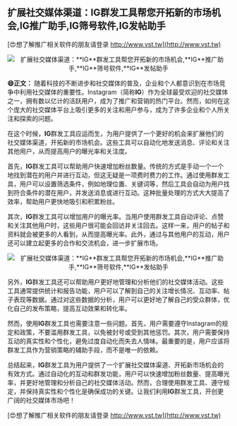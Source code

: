## **扩展社交媒体渠道：**IG**群发工具帮您开拓新的市场机会,**IG**推广助手,**IG**筛号软件,**IG**发帖助手**

[😍想了解推广相关软件的朋友请登录 http://www.vst.tw](http://www.vst.tw)

 <center><img src="https://vst.tw/MP4/tuiguang/png/0.png" alt="扩展社交媒体渠道：**IG**群发工具帮您开拓新的市场机会,**IG**推广助手,**IG**筛号软件,**IG**发帖助手"></center>

**😄正文：**
随着科技的不断进步和社交媒体的普及，企业和个人都意识到在市场竞争中利用社交媒体的重要性。Instagram（简称**IG**）作为全球最受欢迎的社交媒体之一，拥有数以亿计的活跃用户，成为了推广和营销的热门平台。然而，如何在这个庞大的社交媒体平台上吸引更多的关注和用户参与，成为了许多企业和个人所关注和探索的问题。

在这个时候，**IG**群发工具应运而生，为用户提供了一个更好的机会来扩展他们的社交媒体渠道，开拓新的市场机会。这些工具可以自动化地发送消息、评论和关注其他用户，从而提高用户的曝光率和关注度。

首先，**IG**群发工具可以帮助用户快速增加粉丝数量。传统的方式是手动一个一个地找到潜在的用户并进行互动，但这无疑是一项费时费力的工作。通过使用群发工具，用户可以设置筛选条件，例如地理位置、关键词等，然后工具会自动为用户找到符合条件的潜在用户，并发送消息或进行互动。这种批量处理的方式大大提高了效率，帮助用户更快地吸引和积累粉丝。

其次，**IG**群发工具可以增加用户的曝光率。当用户使用群发工具自动评论、点赞和关注其他用户时，这些用户很可能会回访并关注回去。这样一来，用户的帖子和资料就会被更多的人看到，从而提高曝光率。此外，通过与其他用户的互动，用户还可以建立起更多的合作和交流机会，进一步扩展市场。

 <center><img src="https://vst.tw/MP4/tuiguang/png/2.png" alt="扩展社交媒体渠道：**IG**群发工具帮您开拓新的市场机会,**IG**推广助手,**IG**筛号软件,**IG**发帖助手"></center>

另外，**IG**群发工具还可以帮助用户更好地管理和分析他们的社交媒体活动。这些工具通常提供统计和报告功能，用户可以了解到自己的关注增长情况、互动率、帖子表现等数据。通过对这些数据的分析，用户可以更好地了解自己的受众群体，优化自己的发布策略，提高互动效果和转化率。

然而，使用**IG**群发工具也需要注意一些问题。首先，用户需要遵守Instagram的规定和政策，不要滥用群发工具，以免被封号或受到其他惩罚。其次，用户需要保持互动的真实性和个性化，避免过度自动化而失去人情味。最重要的是，用户应该将群发工具作为营销策略的辅助手段，而不是唯一的依赖。

总结起来，**IG**群发工具为用户提供了一个扩展社交媒体渠道、开拓新市场机会的有效方式。通过自动化的互动和群发功能，用户可以快速增加粉丝数量、提高曝光率，并更好地管理和分析自己的社交媒体活动。然而，合理使用群发工具、遵守规定，并保持真实性和个性化是确保成功的关键。让我们利用**IG**群发工具，开创更广阔的社交媒体市场吧！

[😍想了解推广相关软件的朋友请登录 http://www.vst.tw](http://www.vst.tw)



